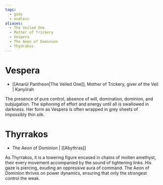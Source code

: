 ```yaml
---
tags:
  - gods
  - endless
aliases:
  - The Veiled One
  - Mother of Trickery
  - Vespera
  - The Aeon of Dominion
  - Thydrakos
---
```

# Vespera
- [[Anarûl Pantheon|The Veiled One]], Mother of Trickery, giver of the Veil | Kanyiirah

The presence of pure control, absence of will, domination, dominion, and subjugation. The siphoning of effort and energy until all is swallowed in darkness. Her form as Vespera is often wrapped in grey sheets of impossibly thin silk.
  

# Thyrrakos
- The Aeon of Dominion | [[Abythras]]

As Thyrrakos, it is a towering figure encased in chains of molten amethyst, their every movement accompanied by the sound of tightening links. His gaze is piercing, exuding an oppressive aura of command. The Aeon of Dominion thrives on power dynamics, ensuring that only the strongest control the weak.